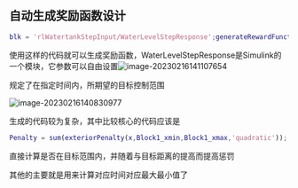 ## 自动生成奖励函数设计

```matlab
blk = 'rlWatertankStepInput/WaterLevelStepResponse';generateRewardFunction(blk)
```

使用这样的代码就可以生成奖励函数，WaterLevelStepResponse是Simulink的一个模块，它参数可以自由设置![image-20230216141107654](D:\common\本地图库\image-20230216141107654-16781648094231.png)

规定了在指定时间内，所期望的目标控制范围

![image-20230216140830977](D:\common\本地图库\image-20230216140830977-16781648094233.png)

生成的代码较为复杂，其中比较核心的代码应该是

```matlab
Penalty = sum(exteriorPenalty(x,Block1_xmin,Block1_xmax,'quadratic'));
```

直接计算是否在目标范围内，并随着与目标距离的提高而提高惩罚

其他的主要就是用来计算对应时间对应最大最小值了